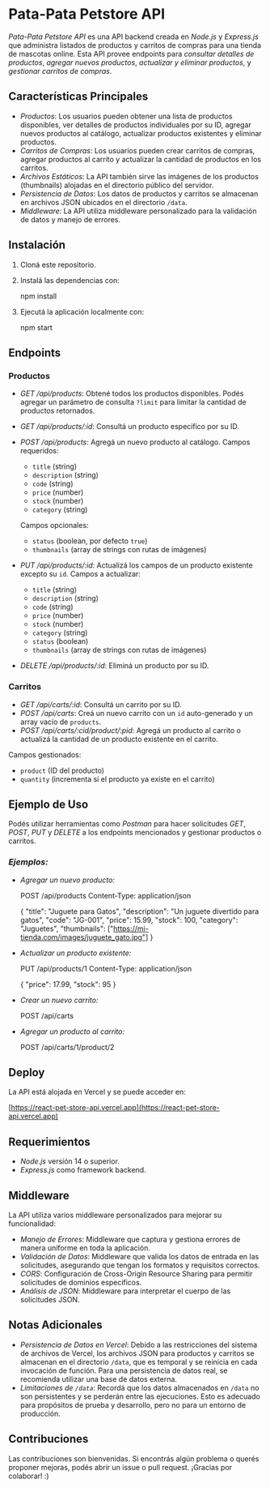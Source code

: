 # Pata-Pata Petstore API

*Pata-Pata Petstore API* es una API backend creada en *Node.js* y *Express.js* que administra listados de productos y carritos de compras para una tienda de mascotas online. Esta API provee endpoints para *consultar detalles de productos*, *agregar nuevos productos*, *actualizar y eliminar productos*, y *gestionar carritos de compras*.

## Características Principales
- *Productos*: Los usuarios pueden obtener una lista de productos disponibles, ver detalles de productos individuales por su ID, agregar nuevos productos al catálogo, actualizar productos existentes y eliminar productos.
- *Carritos de Compras*: Los usuarios pueden crear carritos de compras, agregar productos al carrito y actualizar la cantidad de productos en los carritos.
- *Archivos Estáticos*: La API también sirve las imágenes de los productos (thumbnails) alojadas en el directorio público del servidor.
- *Persistencia de Datos*: Los datos de productos y carritos se almacenan en archivos JSON ubicados en el directorio `/data`.
- *Middleware*: La API utiliza middleware personalizado para la validación de datos y manejo de errores.

## Instalación
1. Cloná este repositorio.
2. Instalá las dependencias con:
    
    npm install
    
3. Ejecutá la aplicación localmente con:
    
    npm start
    

## Endpoints
### Productos
- *GET /api/products*: Obtené todos los productos disponibles. Podés agregar un parámetro de consulta `?limit` para limitar la cantidad de productos retornados.
- *GET /api/products/:id*: Consultá un producto específico por su ID.
- *POST /api/products*: Agregá un nuevo producto al catálogo. Campos requeridos:
  - `title` (string)
  - `description` (string)
  - `code` (string)
  - `price` (number)
  - `stock` (number)
  - `category` (string)
  
  Campos opcionales:
  - `status` (boolean, por defecto `true`)
  - `thumbnails` (array de strings con rutas de imágenes)
  
- *PUT /api/products/:id*: Actualizá los campos de un producto existente excepto su `id`. Campos a actualizar:
  - `title` (string)
  - `description` (string)
  - `code` (string)
  - `price` (number)
  - `stock` (number)
  - `category` (string)
  - `status` (boolean)
  - `thumbnails` (array de strings con rutas de imágenes)
  
- *DELETE /api/products/:id*: Eliminá un producto por su ID.

### Carritos
- *GET /api/carts/:id*: Consultá un carrito por su ID.
- *POST /api/carts*: Creá un nuevo carrito con un `id` auto-generado y un array vacío de `products`.
- *POST /api/carts/:cid/product/:pid*: Agregá un producto al carrito o actualizá la cantidad de un producto existente en el carrito. 

Campos gestionados:
  - `product` (ID del producto)
  - `quantity` (incrementa si el producto ya existe en el carrito)

## Ejemplo de Uso
Podés utilizar herramientas como *Postman* para hacer solicitudes *GET*, *POST*, *PUT* y *DELETE* a los endpoints mencionados y gestionar productos o carritos.

### *Ejemplos:*

- *Agregar un nuevo producto:*
    
    POST /api/products
    Content-Type: application/json

    {
      "title": "Juguete para Gatos",
      "description": "Un juguete divertido para gatos",
      "code": "JG-001",
      "price": 15.99,
      "stock": 100,
      "category": "Juguetes",
      "thumbnails": ["https://mi-tienda.com/images/juguete_gato.jpg"]
    }
    

- *Actualizar un producto existente:*
    
    PUT /api/products/1
    Content-Type: application/json

    {
      "price": 17.99,
      "stock": 95
    }
    

- *Crear un nuevo carrito:*
    
    POST /api/carts
    

- *Agregar un producto al carrito:*
    
    POST /api/carts/1/product/2
    

## Deploy
La API está alojada en Vercel y se puede acceder en:

[https://react-pet-store-api.vercel.app](https://react-pet-store-api.vercel.app)

## Requerimientos
- *Node.js* versión 14 o superior.
- *Express.js* como framework backend.

## Middleware
La API utiliza varios middleware personalizados para mejorar su funcionalidad:

- *Manejo de Errores*: Middleware que captura y gestiona errores de manera uniforme en toda la aplicación.
- *Validación de Datos*: Middleware que valida los datos de entrada en las solicitudes, asegurando que tengan los formatos y requisitos correctos.
- *CORS*: Configuración de Cross-Origin Resource Sharing para permitir solicitudes de dominios específicos.
- *Análisis de JSON*: Middleware para interpretar el cuerpo de las solicitudes JSON.

## Notas Adicionales
- *Persistencia de Datos en Vercel*: Debido a las restricciones del sistema de archivos de Vercel, los archivos JSON para productos y carritos se almacenan en el directorio `/data`, que es temporal y se reinicia en cada invocación de función. Para una persistencia de datos real, se recomienda utilizar una base de datos externa.
- *Limitaciones de `/data`*: Recordá que los datos almacenados en `/data` no son persistentes y se perderán entre las ejecuciones. Esto es adecuado para propósitos de prueba y desarrollo, pero no para un entorno de producción.

## Contribuciones
Las contribuciones son bienvenidas. Si encontrás algún problema o querés proponer mejoras, podés abrir un issue o pull request. ¡Gracias por colaborar! :)
